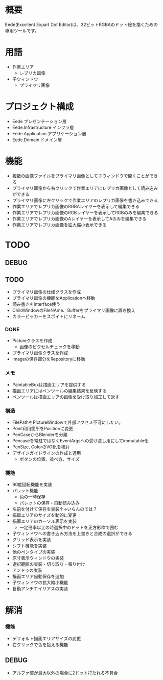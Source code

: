 ﻿# 概要
Eede(Excellent Expart Dot Editor)は、32ビットRGBAのドット絵を描くための専用ツールです。

# 用語
- 作業エリア
  - レプリカ画像
- 子ウィンドウ
  - プライマリ画像

# プロジェクト構成
- Eede プレゼンテーション層
- Eede.Infrastructure インフラ層
- Eede.Application アプリケーション層
- Eede.Domain ドメイン層

# 機能
- 複数の画像ファイルをプライマリ画像として子ウィンドウで開くことができる
- プライマリ画像から右クリックで作業エリアにレプリカ画像として読み込みができる
- プライマリ画像に左クリックで作業エリアのレプリカ画像を書き込みできる
- 作業エリアでレプリカ画像のRGBAレイヤーを表示して編集できる
- 作業エリアでレプリカ画像のRGBレイヤーを表示してRGBのみを編集できる
- 作業エリアでレプリカ画像のAレイヤーを表示してAのみを編集できる
- 作業エリアでレプリカ画像を拡大縮小表示できる

# TODO
## DEBUG
## TODO
- プライマリ画像の仕様クラスを作成
- プライマリ画像の機能をApplicationへ移動
- 読み書きをinterface使う
- ChildWindowのFileNAme、Bufferをプライマリ画像に置き換え
- カラーピッカーをスポイトにリネーム
### DONE
- Pictureクラスを作成
  - 画像のピクセルチェックを移動
- プライマリ画像クラスを作成
- Imageの保存部分をRepositoryに移動

### メモ
- PaintableBoxは描画エリアを提供する
- 描画エリアにはペンツールの編集結果を反映する
- ペンツールは描画エリアの画像を受け取り加工して返す
### 構造
- FilePathをPictureWindowで外部アクセス不可にしたい。
- Point利用箇所をPositionに変更
- PenCaseからBlenderを分離
- Pencaseを常駐ではなくEventArgsへの受け渡し用にしてimmutable化
- PenSize, ColorのVO化を検討
- デザインガイドラインの作成と適用
  - ボタンの位置、並べ方、サイズ
### 機能
- 90度回転機能を実装
- パレット機能
  - 色の一時保存
  - パレットの保存・自動読み込み
- 名前を付けて保存を実装↑→いらんのでは？
- 描画エリアのサイズを動的に変更
- 描画エリアのカーソル表示を実装
  - 一定倍率以上の時選択中のドットを正方形枠で囲む
- 子ウィンドウへの書き込み方法を上書きと合成の選択ができる
- グリッド表示を実装
- シフト機能を実装
- 他のペンタイプの実装
- 原寸表示ウィンドウの実装
- 選択範囲の実装・切り取り・張り付け
- アンドゥの実装
- 描画エリア自動保存を追加
- 子ウィンドウの拡大縮小機能
- 自動アンチエイリアスの実装

# 解消
### 機能
- デフォルト描画エリアサイズの変更
- 右クリックで色を拾える機能
## DEBUG
- アルファ値が最大以外の場合に2ドット打たれる不具合
